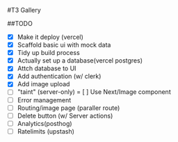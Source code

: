 #T3 Gallery

##TODO
- [x] Make it deploy (vercel)
- [x] Scaffold basic ui with mock data
- [x] Tidy up build process
- [x] Actually set up a database(vercel postgres)
- [x] Attch database to UI
- [x] Add authentication (w/ clerk)
- [x] Add image upload
- [ ] "taint" (server-only)
= [ ] Use Next/Image component  
- [ ] Error management 
- [ ] Routing/image page (paraller route)
- [ ] Delete button (w/ Server actions)
- [ ] Analytics(posthog)
- [ ] Ratelimits (upstash)